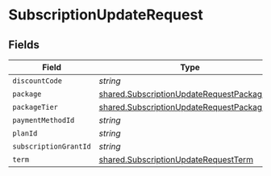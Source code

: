 # SubscriptionUpdateRequest


## Fields

| Field                                                                                                             | Type                                                                                                              | Required                                                                                                          | Description                                                                                                       |
| ----------------------------------------------------------------------------------------------------------------- | ----------------------------------------------------------------------------------------------------------------- | ----------------------------------------------------------------------------------------------------------------- | ----------------------------------------------------------------------------------------------------------------- |
| `discountCode`                                                                                                    | *string*                                                                                                          | :heavy_minus_sign:                                                                                                | N/A                                                                                                               |
| `package`                                                                                                         | [shared.SubscriptionUpdateRequestPackage](../../../sdk/models/shared/subscriptionupdaterequestpackage.md)         | :heavy_minus_sign:                                                                                                | N/A                                                                                                               |
| `packageTier`                                                                                                     | [shared.SubscriptionUpdateRequestPackageTier](../../../sdk/models/shared/subscriptionupdaterequestpackagetier.md) | :heavy_minus_sign:                                                                                                | N/A                                                                                                               |
| `paymentMethodId`                                                                                                 | *string*                                                                                                          | :heavy_minus_sign:                                                                                                | N/A                                                                                                               |
| `planId`                                                                                                          | *string*                                                                                                          | :heavy_minus_sign:                                                                                                | N/A                                                                                                               |
| `subscriptionGrantId`                                                                                             | *string*                                                                                                          | :heavy_minus_sign:                                                                                                | N/A                                                                                                               |
| `term`                                                                                                            | [shared.SubscriptionUpdateRequestTerm](../../../sdk/models/shared/subscriptionupdaterequestterm.md)               | :heavy_minus_sign:                                                                                                | N/A                                                                                                               |